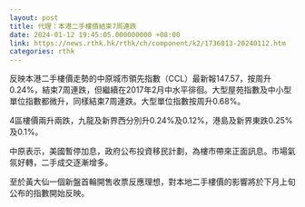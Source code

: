 ```yaml
---
layout: post
title: 代理：本港二手樓價結束7周連跌
date: 2024-01-12 19:45:05.000000000 +08:00
link: https://news.rthk.hk/rthk/ch/component/k2/1736013-20240112.htm
categories: rthk
---
```


反映本港二手樓價走勢的中原城市領先指數（CCL）最新報147.57，按周升0.24%，結束7周連跌，但繼續在2017年2月中水平徘徊。大型屋苑指數及中小型單位指數都微升，同樣結束7周連跌。大型單位指數按周升0.68%。

4區樓價兩升兩跌，九龍及新界西分別升0.24%及0.12%，港島及新界東跌0.25%及0.1%。

中原表示，美國暫停加息，政府公布投資移民計劃，為樓市帶來正面訊息。市場氣氛好轉，二手成交逐漸增多。

至於黃大仙一個新盤首輪開售收票反應理想，對本地二手樓價的影響將於下月上旬公布的指數開始反映。
